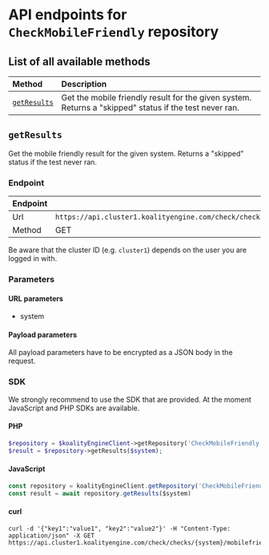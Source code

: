 # API endpoints for `CheckMobileFriendly` repository

## List of all available methods

| Method                                        | Description                                                            |
|:----------------------------------------------|:-----------------------------------------------------------------------|
| [`getResults`](#getresults) | Get the mobile friendly result for the given system. Returns a &quot;skipped&quot; status if the test never ran. |


## `getResults`

Get the mobile friendly result for the given system. Returns a &quot;skipped&quot; status if the test never ran.

### Endpoint
| Endpoint |                                                                       |
|:---------|:----------------------------------------------------------------------|
| Url      | ```https://api.cluster1.koalityengine.com/check/checks/{system}/mobilefriendly```|
| Method   | GET                                      |

Be aware that the cluster ID (e.g. `cluster1`) depends on the user you are logged in with.

### Parameters

#### URL parameters
 - system

#### Payload parameters

All payload parameters have to be encrypted as a JSON body in the request.


### SDK

We strongly recommend to use the SDK that are provided. At the moment JavaScript and PHP SDKs are available.

#### PHP
```php
$repository = $koalityEngineClient->getRepository('CheckMobileFriendly');
$result = $repository->getResults($system);
```

#### JavaScript

```javascript
const repository = koalityEngineClient.getRepository('CheckMobileFriendly')
const result = await repository.getResults($system)
```

#### curl

```shell
curl -d '{"key1":"value1", "key2":"value2"}' -H "Content-Type: application/json" -X GET https://api.cluster1.koalityengine.com/check/checks/{system}/mobilefriendly
```

